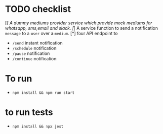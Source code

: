 # TODO checklist
[*] A dummy mediums provider service which provide mock mediums for whatsapp, sms,email and slack.
[*] A service function to send a notification `message` to a `user` over a `medium`.
[*] four API endpoint to
  - `/send` instant notification
  - `/schedule` notification
  - `/pause` notification
  - `/continue` notification
  

# To run
- `npm install && npm run start`

# to run tests
- `npm install && npx jest`